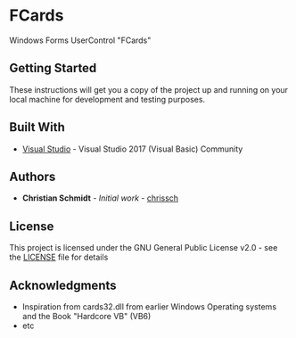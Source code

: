 # FCards

Windows Forms UserControl "FCards"

## Getting Started

These instructions will get you a copy of the project up and running on your local machine for development and testing purposes.


## Built With

* [Visual Studio](https://visualstudio.microsoft.com/de/downloads/) - Visual Studio 2017 (Visual Basic) Community 


## Authors

* **Christian Schmidt** - *Initial work* - [chrissch](https://github.com/chrisschm)

## License

This project is licensed under the GNU General Public License v2.0 - see the [LICENSE](https://github.com/chrisschm/Cards/blob/master/LICENSE) file for details

## Acknowledgments

* Inspiration from cards32.dll from earlier Windows Operating systems and the Book "Hardcore VB" (VB6)
* etc
